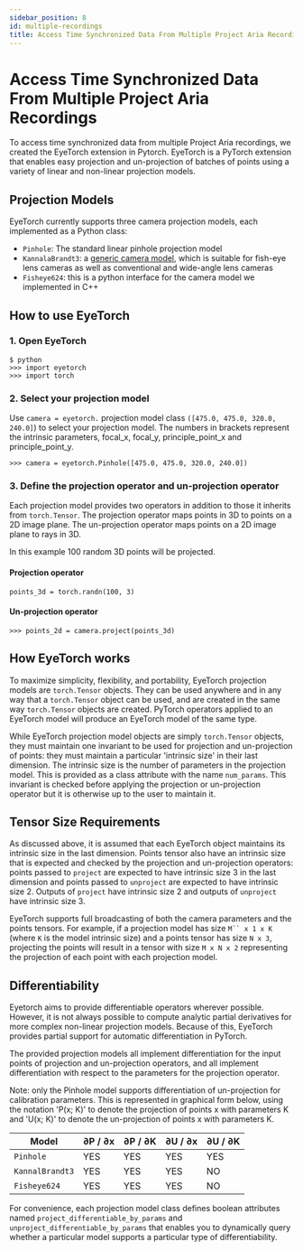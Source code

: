 ```yaml
---
sidebar_position: 8
id: multiple-recordings
title: Access Time Synchronized Data From Multiple Project Aria Recordings
---
```


#  Access Time Synchronized Data From Multiple Project Aria Recordings

To access time synchronized data from multiple Project Aria recordings, we created the EyeTorch extension in Pytorch. EyeTorch is a PyTorch extension that enables easy projection and un-projection of batches of points using a variety of linear and non-linear projection models.


## **Projection Models**

EyeTorch currently supports three camera projection models, each implemented as a Python class:


* `Pinhole`: The standard linear pinhole projection model
* `KannalaBrandt3`: a [generic camera model](https://ieeexplore.ieee.org/document/1642666), which is suitable for fish-eye lens cameras as well as conventional and wide-angle lens cameras
* `Fisheye624`: this is a python interface for the camera model we implemented in C++

## How to use EyeTorch

### 1. Open EyeTorch

```
$ python
>>> import eyetorch
>>> import torch
```



### 2. Select your projection model

 Use `camera = eyetorch.` projection model class `([475.0, 475.0, 320.0, 240.0]`) to select your projection model. The numbers in brackets represent the intrinsic parameters, focal_x, focal_y, principle_point_x and principle_point_y.


```
>>> camera = eyetorch.Pinhole([475.0, 475.0, 320.0, 240.0])
```



### 3.  Define the projection operator and un-projection operator

Each projection model provides two operators in addition to those it inherits from `torch.Tensor`. The projection operator maps points in 3D to points on a 2D image plane. The un-projection operator maps points on a 2D image plane to rays in 3D.

In this example 100 random 3D points will be projected.


#### Projection operator

```
points_3d = torch.randn(100, 3)
```



#### Un-projection operator

```
>>> points_2d = camera.project(points_3d)
```



## How EyeTorch works

To maximize simplicity, flexibility, and portability, EyeTorch projection models are  `torch.Tensor` objects. They can be used anywhere and in any way that a `torch.Tensor` object can be used, and are created in the same way `torch.Tensor` objects are created. PyTorch operators applied to an EyeTorch model will produce an EyeTorch model of the same type.

While EyeTorch projection model objects are simply `torch.Tensor` objects, they must maintain one invariant to be used for projection and un-projection of points: they must maintain a particular 'intrinsic size' in their last dimension. The intrinsic size is the number of parameters in the projection model. This is provided as a class attribute with the name `num_params`. This invariant is checked before applying the projection or un-projection operator but it is otherwise up to the user to maintain it.


##  **Tensor Size Requirements**

As discussed above, it is assumed that each EyeTorch object maintains its intrinsic size in the last dimension. Points tensor also have an intrinsic size that is expected and checked by the projection and un-projection operators: points passed to `project` are expected to have intrinsic size 3 in the last dimension and points passed to `unproject` are expected to have intrinsic size 2. Outputs of `project` have intrinsic size 2 and outputs of `unproject` have intrinsic size 3.

EyeTorch supports full broadcasting of both the camera parameters and the points tensors. For example, if a projection model has size `M`` x 1 x K` (where `K` is the model intrinsic size) and a points tensor has size `N x 3`, projecting the points will result in a tensor with size `M x N x 2` representing the projection of each point with each projection model.


## **Differentiability**

Eyetorch aims to provide differentiable operators wherever possible. However, it is not always possible to compute analytic partial derivatives for more complex non-linear projection models. Because of this, EyeTorch provides partial support for automatic differentiation in PyTorch.

The provided projection models all implement differentiation for the input points of projection and un-projection operators, and all implement differentiation with respect to the parameters for the projection operator.

Note: only the Pinhole model supports differentiation of un-projection for calibration parameters. This is represented in graphical form below, using the notation 'P(x; K)' to denote the projection of points x with parameters K and 'U(x; K)' to denote the un-projection of points x with parameters K.


|Model  |&#x2202;P / &#x2202;x |&#x2202;P / &#x2202;K |&#x2202;U / &#x2202;x |&#x2202;U / &#x2202;K |
|---    |---    |---    |---    |--- |
|`Pinhole` |YES |YES   |YES   |YES   |
|`KannalBrandt3` |YES |YES |YES |NO |
|`Fisheye624` |YES |YES |YES |NO |

For convenience, each projection model class defines boolean attributes named `project_differentiable_by_params` and `unproject_differentiable_by_params`  that enables you to dynamically query whether a particular model supports a particular type of differentiability.
